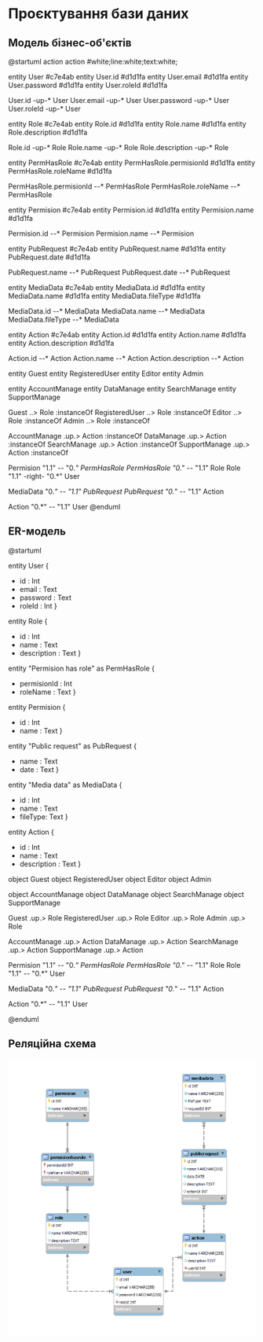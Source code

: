 # Проєктування бази даних
## Модель бізнес-об'єктів

@startuml
action action #white;line:white;text:white;

entity User #c7e4ab
entity User.id #d1d1fa
entity User.email #d1d1fa
entity User.password #d1d1fa
entity User.roleId #d1d1fa

User.id -up-* User
User.email -up-* User
User.password -up-* User
User.roleId -up-* User

entity Role #c7e4ab
entity Role.id #d1d1fa
entity Role.name #d1d1fa
entity Role.description #d1d1fa

Role.id -up-* Role
Role.name -up-* Role
Role.description -up-* Role

entity PermHasRole #c7e4ab
entity PermHasRole.permisionId #d1d1fa
entity PermHasRole.roleName #d1d1fa

PermHasRole.permisionId --* PermHasRole
PermHasRole.roleName --* PermHasRole

entity Permision #c7e4ab
entity Permision.id #d1d1fa
entity Permision.name #d1d1fa

Permision.id --* Permision
Permision.name --* Permision

entity PubRequest #c7e4ab
entity PubRequest.name #d1d1fa
entity PubRequest.date #d1d1fa

PubRequest.name --* PubRequest
PubRequest.date --* PubRequest

entity MediaData #c7e4ab
entity MediaData.id #d1d1fa
entity MediaData.name #d1d1fa
entity MediaData.fileType #d1d1fa

MediaData.id --* MediaData
MediaData.name --* MediaData
MediaData.fileType --* MediaData

entity Action #c7e4ab
entity Action.id #d1d1fa
entity Action.name #d1d1fa
entity Action.description #d1d1fa

Action.id --* Action
Action.name --* Action
Action.description --* Action

entity Guest
entity RegisteredUser
entity Editor
entity Admin

entity AccountManage
entity DataManage
entity SearchManage
entity SupportManage

Guest ..> Role :instanceOf
RegisteredUser ..> Role :instanceOf
Editor ..> Role :instanceOf
Admin ..> Role :instanceOf

AccountManage .up.> Action :instanceOf
DataManage .up.> Action :instanceOf
SearchManage .up.> Action :instanceOf
SupportManage .up.> Action :instanceOf

Permision "1.1" -- "0.*" PermHasRole
PermHasRole "0.*" -- "1.1" Role
Role "1.1" -right- "0.*" User

MediaData "0.*" -- "1.1" PubRequest
PubRequest "0.*" -- "1.1" Action

Action "0.*" -- "1.1" User
@enduml

## ER-модель

@startuml

entity User  {
+ id : Int
+ email : Text
+ password : Text
+ roleId : Int
  }

entity Role  {
+ id : Int
+ name : Text
+ description : Text
  }

entity "Permision has role" as PermHasRole  {
+ permisionId : Int
+ roleName : Text
  }

entity Permision  {
+ id : Int
+ name : Text
  }

entity "Public request" as PubRequest  {
+ name : Text
+ date : Text
  }

entity "Media data" as MediaData  {
+ id : Int
+ name : Text
+ fileType: Text
  }

entity Action  {
+ id : Int
+ name : Text
+ description : Text
  }

object Guest
object RegisteredUser
object Editor
object Admin

object AccountManage
object DataManage
object SearchManage
object SupportManage

Guest .up.> Role
RegisteredUser .up.> Role
Editor .up.> Role
Admin .up.> Role

AccountManage .up.> Action
DataManage .up.> Action
SearchManage .up.> Action
SupportManage .up.> Action

Permision "1.1" -- "0.*" PermHasRole
PermHasRole "0.*" -- "1.1" Role
Role "1.1" -- "0.*" User

MediaData "0.*" -- "1.1" PubRequest
PubRequest "0.*" -- "1.1" Action

Action "0.*" -- "1.1" User

@enduml

## Реляційна схема

<p align="center">
  <img src="./media/relationalSchema.png" width="700">
</p>